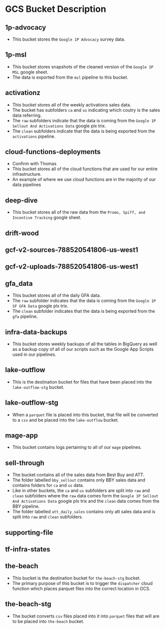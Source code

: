 # GCS Bucket Description

## 1p-advocacy

- This bucket stores the `Google 1P Advocacy` survey data.

## 1p-msl

- This bucket stores snapshots of the cleaned version of the `Google 1P MSL` google sheet.
- The data is exported from the `msl` pipeline to this bucket.

## activationz

- This bucket stores all of the weekly activations sales data.
- The bucket has subfolders `ca` and `us` indicating which coutry is the sales data referring.
- The `raw` subfolders indicate that the data is coming from the `Google 1P Sellout And Activations Data` google plx trix.
- The `clean` subfolders indicate that the data is being exported from the `activations` pipeline.

## cloud-functions-deployments

- Confirm with Thomas
- This bucket stores all of the cloud functions that are used for our entire infrastructure.
- An example of where we use cloud functions are in the majority of our data pipelines

## deep-dive

- This bucket stores all of the raw data from the `Promo, Spiff, and Incentive Tracking` google sheet.

## drift-wood

## gcf-v2-sources-788520541806-us-west1

## gcf-v2-uploads-788520541806-us-west1

## gfa_data

- This bucket stores all of the daily GFA data.
- The `raw` subfolder indicates that the data is coming from the `Google 1P SF GFA Data` google plx trix.
- The `clean` subfolder indicates that the data is being exported from the `gfa` pipeline.

## infra-data-backups

- This bucket stores weekly backups of all the tables in BigQuery as well as a backup copy of all of our scripts such as the Google App Scripts used in our pipelines.

## lake-outflow

- This is the destination bucket for files that have been placed into the `lake-outflow-stg` bucket.

## lake-outflow-stg

- When a `parquet` file is placed into this bucket, that file will be converted to a `csv` and be placed into the `lake-outflow` bucket.

## mage-app

- This bucket contains logs pertaining to all of our `mage` pipelines.

## sell-through

- The bucket contains all of the sales data from Best Buy and ATT.
- The folder labelled `bby_sellout` contains only BBY sales data and contains folders for `ca` and `us` data.
- Like in other buckets, the `ca` and `us` subfolders are split into `raw` and `clean` subfolders where the `raw` data comes form the `Google 1P Sellout And Activations Data` google plx trix and the `clean` data comes from the BBY pipeline.
- The folder labelled `att_daily_sales` contains only att sales data and is split into `raw` and `clean` subfolders.

## supporting-file

## tf-infra-states

## the-beach

- This bucket is the destination bucket for `the-beach-stg` bucket.
- The primary purpose of this bucket is to trigger the `dispatcher` cloud function which places parquet files into the correct location in GCS.

## the-beach-stg

- The bucket converts `csv` files placed into it into `parquet` files that will are to be placed into `the-beach` bucket.
